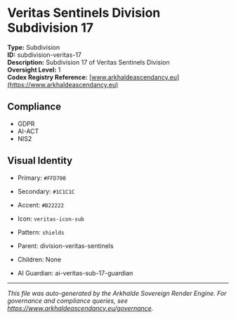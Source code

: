 # Veritas Sentinels Division Subdivision 17

**Type:** Subdivision  
**ID:** subdivision-veritas-17  
**Description:** Subdivision 17 of Veritas Sentinels Division  
**Oversight Level:** 1  
**Codex Registry Reference:** [www.arkhaldeascendancy.eu](https://www.arkhaldeascendancy.eu)

## Compliance

- GDPR
- AI-ACT
- NIS2

## Visual Identity

- Primary: `#FFD700`
- Secondary: `#1C1C1C`
- Accent: `#B22222`
- Icon: `veritas-icon-sub`
- Pattern: `shields`


- Parent: division-veritas-sentinels
- Children: None
- AI Guardian: ai-veritas-sub-17-guardian

---

*This file was auto-generated by the Arkhalde Sovereign Render Engine. For governance and compliance queries, see https://www.arkhaldeascendancy.eu/governance.*